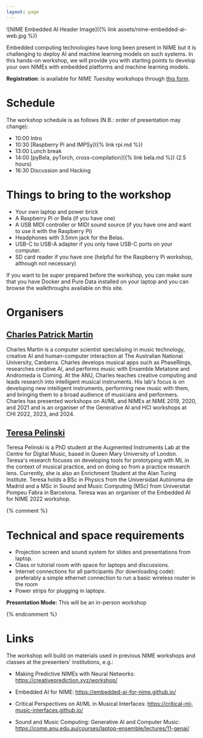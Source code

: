 ```yaml
---
layout: page
---
```


![NIME Embedded AI Header Image]({% link assets/nime-embedded-ai-web.jpg %})

Embedded computing technologies have long been present in NIME but it is
challenging to deploy AI and machine learning models on such systems. In
this hands-on workshop, we will provide you with starting
points to develop your own NIMEs with embedded platforms and machine
learning models.

**Registration**: is available for NIME _Tuesday_ workshops through [this form](https://docs.google.com/forms/d/e/1FAIpQLSfBrSDocmkuPszYlV6ifYnh3Sc6u5oo6B4PaKKhMzrZtPfdag/viewform).

<!-- Drop-ins for shorter periods or to replace no-shows are welcome to show up to listen and get started with software, but we cannot guarantee free seats or use of hardware we are bringing. -->

# Schedule

The workshop schedule is as follows (N.B.: order of presentation may change):

- 10:00 Intro
- 10:30 [Raspberry Pi and IMPSy]({% link rpi.md %})
- 13:00 Lunch break
- 14:00 [pyBela, pyTorch, cross-compilation]({% link bela.md %}) (2.5 hours)
- 16:30 Discussion and Hacking

# Things to bring to the workshop

- Your own laptop and power brick
- A Raspberry Pi or Bela (if you have one) 
- A USB MIDI controller or MIDI sound source (if you have one and want to use it with the Raspberry Pi)
- Headphones with 3.5mm jack for the Belas.
- USB-C to USB-A adapter if you only have USB-C ports on your computer.
- SD card reader if you have one (helpful for the Raspberry Pi workshop, although not necessary)

If you want to be super prepared before the workshop, you can make sure that you have Docker and Pure Data installed on your laptop and you can browse the walkthroughs available on this site.


# Organisers

## [Charles Patrick Martin](https://charlesmartin.au)

Charles Martin is a computer scientist specialising in music technology,
creative AI and human-computer interaction at The Australian National
University, Canberra. Charles develops musical apps such as PhaseRings,
researches creative AI, and performs music with Ensemble Metatone and
Andromeda is Coming. At the ANU, Charles teaches creative computing and
leads research into intelligent musical instruments. His lab's focus is
on developing new intelligent instruments, performing new music with
them, and bringing them to a broad audience of musicians and performers.
Charles has presented workshops on AI/ML and NIMEs at NIME 2019, 2020,
and 2021 and is an organiser of the Generative AI and HCI workshops at
CHI 2022, 2023, and 2024.

## [Teresa Pelinski](https://teresapelinski.com/)

Teresa Pelinski is a PhD student at the Augmented Instruments Lab at the
Centre for Digital Music, based in Queen Mary University of London.
Teresa's research focuses on developing tools for prototyping with ML in
the context of musical practice, and on doing so from a practice
research lens. Currently, she is also an Enrichment Student at the Alan
Turing Institute. Teresa holds a BSc in Physics from the Universidad
Autónoma de Madrid and a MSc in Sound and Music Computing (MSc) from
Universitat Pompeu Fabra in Barcelona. Teresa was an organiser of the
Embedded AI for NIME 2022 workshop.

{% comment %}
# Technical and space requirements

-   Projection screen and sound system for slides and presentations from
    laptop.
-   Class or tutorial room with space for laptops and discussions.
-   Internet connections for all participants (for downloading code):
    preferably a simple ethernet connection to run a basic wireless
    router in the room
-   Power strips for plugging in laptops.

**Presentation Mode:** This will be an in-person workshop

{% endcomment %}

# Links

The workshop will build on materials used in previous NIME workshops and
classes at the presenters' institutions, e.g.:

-   Making Predictive NIMEs with Neural Networks:
    <https://creativeprediction.xyz/workshop/>

-   Embedded AI for NIME: <https://embedded-ai-for-nime.github.io/>

-   Critical Perspectives on AI/ML in Musical Interfaces:
    <https://critical-ml-music-interfaces.github.io/>

-   Sound and Music Computing: Generative AI and Computer Music:
    <https://comp.anu.edu.au/courses/laptop-ensemble/lectures/11-genai/>

[^1]: School of Computing, The Australian National University

[^2]: Centre for Digital Music, Queen Mary University of London
